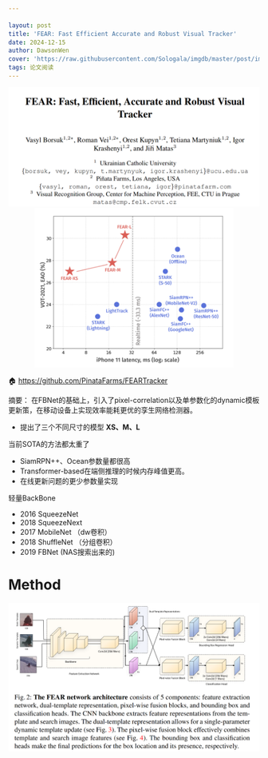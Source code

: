 ```yaml
---

layout: post
title: 'FEAR: Fast Efficient Accurate and Robust Visual Tracker'
date: 2024-12-15
author: DawsonWen
cover: 'https://raw.githubusercontent.com/Sologala/imgdb/master/post/image-20241216221511256.png'
tags: 论文阅读
---
```


<center class="half">
    <img src="https://raw.githubusercontent.com/Sologala/imgdb/master/post/image-20241216221511256.png" width="600"/><img src="https://raw.githubusercontent.com/Sologala/imgdb/master/post/image-20241216221637100.png" width="400"/>
</center>




:house: https://github.com/PinataFarms/FEARTracker

摘要： 在FBNet的基础上，引入了pixel-correlation以及单参数化的dynamic模板更新策，在移动设备上实现效率能耗更优的孪生网络检测器。

- 提出了三个不同尺寸的模型 **XS、M、L**

当前SOTA的方法都太重了

- SiamRPN++、Ocean参数量都很高
- Transformer-based在端侧推理的时候内存峰值更高。
- 在线更新问题的更少参数量实现

轻量BackBone

- 2016 SqueezeNet
- 2018 SqueezeNext 
- 2017 MobileNet （dw卷积）
- 2018 ShuffleNet （分组卷积）
- 2019 FBNet (NAS搜索出来的)

# Method

![image-20241216230725053](https://raw.githubusercontent.com/Sologala/imgdb/master/post/image-20241216230725053.png)

​    
